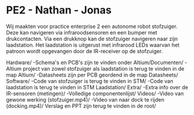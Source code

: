 # PE2 - Nathan - Jonas

Wij maakten voor practice enterprise 2 een autonome robot stofzuiger. Deze kan navigeren via infraroodsensoren en een bumper met drukcontacten. Via een drukknop kan de stofzuiger navigeren naar zijn laadstation. Het laadstation is uitgerust met infrarood LEDs waarvan het patroon wordt opgevangen door de IR-receiver op de stofzuiger.

Hardware/
-Schema's en PCB's zijn te vinden onder Altium/Documenten/
-Altium project van zowel stofzuiger als laadstation is terug te vinden in de map Altium/
-Datasheets zijn per PCB geordend in de map Datasheets/
Software/
-Code van stofzuiger is terug te vinden in STM/
-Code van laadstation is terug te vinden in STM Laadstation/
Extra/
-Extra info over de IR-sensoren (metingen)/
-Volledige componentenlijst/
Videos/
-Video van gewone werking (stofzuiger.mp4)/
-Video van naar dock te rijden (docking.mp4)/
Verslag en PPT zijn terug te vinden in de root/

